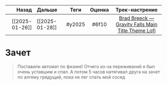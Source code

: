 |          Назад | Дальше         |  Теги  | Оценка |                                                  Трек-настрение                                                  |
| --------------:|:-------------- |:------:|:------:|:----------------------------------------------------------------------------------------------------------------:|
| [[2025-01-26]] | [[2025-01-28]] | #y2025 | #6f10  | [Brad Breeck — Gravity Falls Main Title Theme Lofi](https://youtube.com/watch?v=5OmsIczLkt4&si=5EkTNJYeWooA2sNM) |

# Зачет
>  Поставили автомат по физике! Отчего из-за переживаний я был очень уставшим и спал. А потом 5 часов натягивал друга на зачет по алгему грядущий, пока не лег спать мой сосед